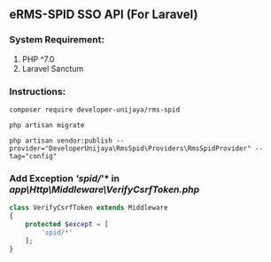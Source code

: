 ## eRMS-SPID SSO API (For Laravel)

### System Requirement:
<ol>
    <li> PHP ^7.0 </li>
    <li> Laravel Sanctum </li>
</ol>


### Instructions:

```
composer require developer-unijaya/rms-spid
``` 

```
php artisan migrate
``` 

```
php artisan vendor:publish --provider="DeveloperUnijaya\RmsSpid\Providers\RmsSpidProvider" --tag="config"
``` 

### Add Exception *'spid/*'* in *app\Http\Middleware\VerifyCsrfToken.php*
```php
class VerifyCsrfToken extends Middleware
{
    protected $except = [
        'spid/*'
    ];
}
```
